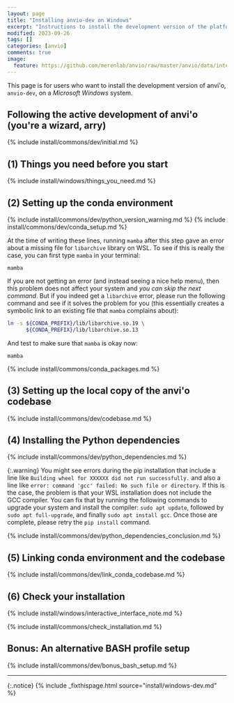 ```yaml
---
layout: page
title: "Installing anvio-dev on Windows"
excerpt: "Instructions to install the development version of the platform."
modified: 2023-09-26
tags: []
categories: [anvio]
comments: true
image:
  feature: https://github.com/merenlab/anvio/raw/master/anvio/data/interactive/images/logo.png
---
```


This page is for users who want to install the development version of anvi'o, `anvio-dev`, on a _Microsoft Windows_ system.

## Following the active development of anvi'o (you're a wizard, arry)

{% include install/commons/dev/initial.md %}

## (1) Things you need before you start

{% include install/windows/things_you_need.md %}

## (2) Setting up the conda environment

{% include install/commons/dev/python_version_warning.md %}
{% include install/commons/dev/conda_setup.md %}

At the time of writing these lines, running `mamba` after this step gave an error about a missing file for `libarchive` library on WSL. To see if this is really the case, you can first type `mamba` in your terminal:

```
mamba
```

If you are not getting an error (and instead seeing a nice help menu), then this problem does not affect your system and _you can skip the next command_. But if you indeed get a `libarchive` error, please run the following command and see if it solves the problem for you (this essentially creates a symbolic link to an existing file that `mamba` complains about):

```bash
ln -s ${CONDA_PREFIX}/lib/libarchive.so.19 \
      ${CONDA_PREFIX}/lib/libarchive.so.13
```

And test to make sure that `mamba` is okay now:

```
mamba
```

{% include install/commons/conda_packages.md %}

## (3) Setting up the local copy of the anvi'o codebase

{% include install/commons/dev/codebase.md %}

## (4) Installing the Python dependencies

{% include install/commons/dev/python_dependencies.md %}

{:.warning}
You might see errors during the pip installation that include a line like `Building wheel for XXXXXX did not run successfully.` and also a line like `error: command 'gcc' failed: No such file or directory`. If this is the case, the problem is that your WSL installation does not include the GCC compiler. You can fix that by running the following commands to upgrade your system and install the compiler: `sudo apt update`, followed by `sudo apt full-upgrade`, and finally `sudo apt install gcc`. Once those are complete, please retry the `pip install` command.

{% include install/commons/dev/python_dependencies_conclusion.md %}

## (5) Linking conda environment and the codebase

{% include install/commons/dev/link_conda_codebase.md %}


## (6) Check your installation

{% include install/windows/interactive_interface_note.md %}

{% include install/commons/check_installation.md %}

## Bonus: An alternative BASH profile setup

{% include install/commons/dev/bonus_bash_setup.md %}

---

{:.notice}
{% include _fixthispage.html source="install/windows-dev.md" %}
